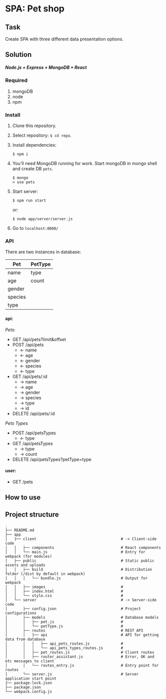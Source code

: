 # SPA: Pet shop
## Task
Create SPA with three different data presentation options.


## Solution
##### Node.js + Express + MongoDB + React

### Required

1. mongoDB
2. node
3. npm


### Install

1. Clone this repository.
2. Select repository: `$ cd repo`.
3. Install dependencies:
    ```shell script
    $ npm i
    ```
4. You'll need MongoDB running for work. Start mongoDB in mongo shell and create DB `pets`.
    ```shell script
    $ mongo
    > use pets
    ```
5. Start server:
    ```shell script
    $ npm run start
    ```
    or: 
    ```shell script
    $ node app/server/server.js
    ```
    
6. Go to `localhost:8000/`

### API

There are two instances in database:

| Pet       | PetType   |
|---        | ---       |
| name      | type      |
| age       | count     |
| gender    |
| species   |
| type      | 

#### api:

*Pets:*

* GET /api/pets?limit&offset
* POST /api/pets
    - <- name
    - <- age
    - <- gender
    - <- species
    - <- type
* GET /api/pets/:id
    - -> name
    - -> age
    - -> gender
    - -> species
    - -> type
    - -> id
* DELETE /api/pets/:id

*Pets Types*

* POST /api/petsTypes
    - <- type
* GET /api/petsTypes
    - -> type
    - -> count
* DELETE /api/petsTypes?petType=type
#### user:

* GET /pets

## How to use

## Project structure

```
.
├── README.md
├── app
│   ├── client                                      # -> Client-side code
│   │   ├── components                              # React components
│   │   └── main.js                                 # Entry for webpack (for modules)
│   ├── public                                      # Static public assets and uploads
│   │   ├── build                                   # Distribution folder (/dist by default in webpack)
│   │   │   └── bundle.js                           # Output for webpack
│   │   ├── images                                  #
│   │   ├── index.html                              #
│   │   └── style.css                               #
│   └── server                                      # -> Server-side code
│       ├── config.json                             # Project configurations
│       ├── models                                  # Database models 
│       │   ├── pet.js                              #
│       │   └── petType.js                          #
│       ├── routes                                  # REST API
│       │   ├── api                                 # API for getting data from database
│       │   │   ├── api_pets_routes.js              #
│       │   │   └── api_pets_types_routes.js        #
│       │   ├── pet_routes.js                       # Client routes
│       │   ├── router_assistant.js                 # Error, OK and etc messages to client
│       │   └── routes_entry.js                     # Entry point for routes
│       └── server.js                               # Server application start point
├── package-lock.json
├── package.json
└── webpack.config.js
```
